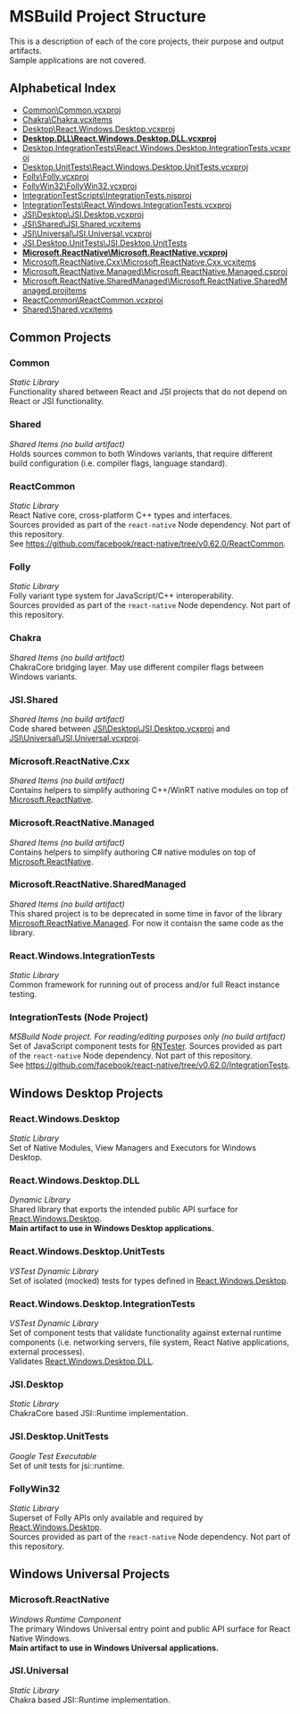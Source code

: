 # MSBuild Project Structure

This is a description of each of the core projects, their purpose and output artifacts.<br/>
Sample applications are not covered.

## Alphabetical Index
- [Common\Common.vcxproj](#Common)
- [Chakra\Chakra.vcxitems](#Chakra)
- [Desktop\React.Windows.Desktop.vcxproj](#React.Windows.Desktop)
- **[Desktop.DLL\React.Windows.Desktop.DLL.vcxproj](#React.Windows.Desktop.DLL)**
- [Desktop.IntegrationTests\React.Windows.Desktop.IntegrationTests.vcxproj](#React.Windows.Desktop.IntegrationTests)
- [Desktop.UnitTests\React.Windows.Desktop.UnitTests.vcxproj](#React.Windows.Desktop.UnitTests)
- [Folly\Folly.vcxproj](#Folly)
- [FollyWin32\FollyWin32.vcxproj](#FollyWin32)
- [IntegrationTestScripts\IntegrationTests.njsproj](#IntegrationTests-Node-Project)
- [IntegrationTests\React.Windows.IntegrationTests.vcxproj](#React.Windows.IntegrationTests)
- [JSI\Desktop\JSI.Desktop.vcxproj](#JSI.Desktop)
- [JSI\Shared\JSI.Shared.vcxitems](#JSI.Shared)
- [JSI\Universal\JSI.Universal.vcxproj](#JSI.Universal)
- [JSI.Desktop.UnitTests\JSI.Desktop.UnitTests](#JSI.Desktop.UnitTests)
- **[Microsoft.ReactNative\Microsoft.ReactNative.vcxproj](#Microsoft.ReactNative)**
- [Microsoft.ReactNative.Cxx\Microsoft.ReactNative.Cxx.vcxitems](#Microsoft.ReactNative.Cxx)
- [Microsoft.ReactNative.Managed\Microsoft.ReactNative.Managed.csproj](#Microsoft.ReactNative.Managed)
- [Microsoft.ReactNative.SharedManaged\Microsoft.ReactNative.SharedManaged.projitems](#Microsoft.ReactNative.SharedManaged)
- [ReactCommon\ReactCommon.vcxproj](#ReactCommon)
- [Shared\Shared.vcxitems](#Shared)

## Common Projects

### Common
*Static Library*<br/>
Functionality shared between React and JSI projects that do not depend on React or JSI functionality.

### Shared
*Shared Items (no build artifact)*<br/>
Holds sources common to both Windows variants, that require different build configuration
(i.e. compiler flags, language standard).

### ReactCommon
*Static Library*<br/>
React Native core, cross-platform C++ types and interfaces.<br/>
Sources provided as part of the `react-native` Node dependency. Not part of this repository.<br/>
See https://github.com/facebook/react-native/tree/v0.62.0/ReactCommon.

### Folly
*Static Library*<br/>
Folly variant type system for JavaScript/C++ interoperability.<br/>
Sources provided as part of the `react-native` Node dependency. Not part of this repository.

### Chakra
*Shared Items (no build artifact)*<br/>
ChakraCore bridging layer. May use different compiler flags between Windows variants.

### JSI.Shared
*Shared Items (no build artifact)*<br/>
Code shared between [JSI\Desktop\JSI.Desktop.vcxproj](#JSI.Desktop) and [JSI\Universal\JSI.Universal.vcxproj](#JSI.Universal).

### Microsoft.ReactNative.Cxx
*Shared Items (no build artifact)*<br/>
Contains helpers to simplify authoring C++/WinRT native modules on top of [Microsoft.ReactNative](#Microsoft.ReactNative).

### Microsoft.ReactNative.Managed
*Shared Items (no build artifact)*<br/>
Contains helpers to simplify authoring C# native modules on top of [Microsoft.ReactNative](#Microsoft.ReactNative).

### Microsoft.ReactNative.SharedManaged
*Shared Items (no build artifact)*<br/>
This shared project is to be deprecated in some time in favor of the library [Microsoft.ReactNative.Managed](#Microsoft.ReactNative.Managed).
For now it contaisn the same code as the library.

### React.Windows.IntegrationTests
*Static Library*<br/>
Common framework for running out of process and/or full React instance testing.

### IntegrationTests (Node Project)
*MSBuild Node project. For reading/editing purposes only (no build artifact)*<br/>
Set of JavaScript component tests for [RNTester](https://github.com/facebook/react-native/tree/v0.62.0/RNTester).
Sources provided as part of the `react-native` Node dependency. Not part of this repository.<br/>
See https://github.com/facebook/react-native/tree/v0.62.0/IntegrationTests.

## Windows Desktop Projects

### React.Windows.Desktop
*Static Library*<br/>
Set of Native Modules, View Managers and Executors for Windows Desktop.

### React.Windows.Desktop.DLL
*Dynamic Library*<br/>
Shared library that exports the intended public API surface for [React.Windows.Desktop](#React.Windows.Desktop).<br/>
**Main artifact to use in Windows Desktop applications.**

### React.Windows.Desktop.UnitTests
*VSTest Dynamic Library*<br/>
Set of isolated (mocked) tests for types defined in [React.Windows.Desktop](#React.Windows.Desktop).

### React.Windows.Desktop.IntegrationTests
*VSTest Dynamic Library*<br/>
Set of component tests that validate functionality against external runtime components
(i.e. networking servers, file system, React Native applications, external processes).<br/>
Validates [React.Windows.Desktop.DLL](#React.Windows.Desktop.DLL).

### JSI.Desktop
*Static Library*<br/>
ChakraCore based JSI::Runtime implementation.

### JSI.Desktop.UnitTests
*Google Test Executable*<br/>
Set of unit tests for jsi::runtime.

### FollyWin32
*Static Library*<br/>
Superset of Folly APIs only available and required by [React.Windows.Desktop](#React.Windows.Desktop).<br/>
Sources provided as part of the `react-native` Node dependency. Not part of this repository.

## Windows Universal Projects

### Microsoft.ReactNative
*Windows Runtime Component*</br>
The primary Windows Universal entry point and public API surface for React Native Windows.<br/>
**Main artifact to use in Windows Universal applications.**

### JSI.Universal
*Static Library*<br/>
Chakra based JSI::Runtime implementation.
